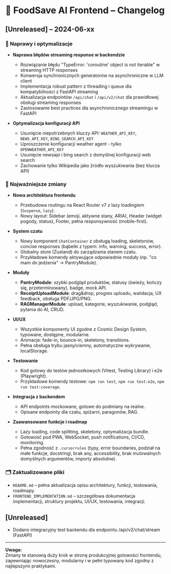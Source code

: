 # 📝 FoodSave AI Frontend – Changelog

## [Unreleased] – 2024-06-xx

### 🔧 Naprawy i optymalizacje

- **Naprawa błędów streaming response w backendzie**
  - Rozwiązanie błędu "TypeError: 'coroutine' object is not iterable" w streaming HTTP responses
  - Konwersja synchronicznych generatorów na asynchroniczne w LLM client
  - Implementacja robust pattern z threading i queue dla kompatybilności z FastAPI streaming
  - Aktualizacja endpointów `/api/chat` i `/api/v2/chat` dla prawidłowej obsługi streaming responses
  - Zastosowanie best practices dla asynchronicznego streamingu w FastAPI

- **Optymalizacja konfiguracji API**
  - Usunięcie niepotrzebnych kluczy API: `WEATHER_API_KEY`, `NEWS_API_KEY`, `BING_SEARCH_API_KEY`
  - Uproszczenie konfiguracji weather agent - tylko `OPENWEATHER_API_KEY`
  - Usunięcie newsapi i bing search z domyślnej konfiguracji web search
  - Zachowanie tylko Wikipedia jako źródło wyszukiwania (bez klucza API)

### 🚀 Najważniejsze zmiany

- **Nowa architektura frontendu**
  - Przebudowa routingu na React Router v7 z lazy loadingiem (`Suspense`, `lazy`).
  - Nowy layout: Sidebar (emoji, aktywne stany, ARIA), Header (widget pogody, status), Footer, pełna responsywność (mobile-first).

- **System czatu**
  - Nowy komponent `ChatContainer` z obsługą loading, skeletonów, concise responses (bąbelki z typem: info, warning, success, error).
  - Globalny store (Zustand) do zarządzania stanem czatu.
  - Przykładowe komendy aktywujące odpowiednie moduły (np. "co mam do jedzenia" → PantryModule).

- **Moduły**
  - **PantryModule**: szybki podgląd produktów, statusy (świeży, kończy się, przeterminowany), badge, mock API.
  - **ReceiptUploadModule**: drag&drop, progres uploadu, walidacja, UX feedback, obsługa PDF/JPG/PNG.
  - **RAGManagerModule**: upload, kategorie, wyszukiwanie, podgląd, pytania do AI, CRUD.

- **UI/UX**
  - Wszystkie komponenty UI zgodne z Cosmic Design System, typowane, dostępne, modularne.
  - Animacje: fade-in, bounce-in, skeletony, transitions.
  - Pełna obsługa trybu jasny/ciemny, automatyczne wykrywanie, localStorage.

- **Testowanie**
  - Kod gotowy do testów jednostkowych (Vitest, Testing Library) i e2e (Playwright).
  - Przykładowe komendy testowe: `npm run test`, `npm run test:e2e`, `npm run test:coverage`.

- **Integracja z backendem**
  - API endpoints mockowane, gotowe do podmiany na realne.
  - Opisane endpointy dla czatu, spiżarni, paragonów, RAG.

- **Zaawansowane funkcje i roadmap**
  - Lazy loading, code splitting, skeletony, optymalizacja bundle.
  - Gotowość pod PWA, WebSocket, push notifications, CI/CD, monitoring.
  - Pełna zgodność z `.cursorrules` (typy, error boundaries, podział na małe funkcje, docstringi, brak any, accessibility, brak mutowalnych domyślnych argumentów, importy absolutne).

### 🗂️ Zaktualizowane pliki
- `README.md` – pełna aktualizacja opisu architektury, funkcji, testowania, roadmapy.
- `FRONTEND_IMPLEMENTATION.md` – szczegółowa dokumentacja implementacji, struktury projektu, UI/UX, testowania, integracji.

## [Unreleased]
- Dodano integracyjny test backendu dla endpointu /api/v2/chat/stream (FastAPI)
---

**Uwaga:**  
Zmiany te stanowią duży krok w stronę produkcyjnej gotowości frontendu, zapewniając nowoczesny, modularny i w pełni typowany kod zgodny z najlepszymi praktykami. 
